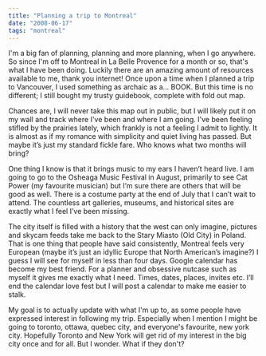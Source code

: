 ```yaml
---
title: "Planning a trip to Montreal"
date: "2008-06-17"
tags: "montreal"
---
```


I'm a big fan of planning, planning and more planning, when I go anywhere. So since I'm off to Montreal in La Belle Provence for a month or so, that's what I have been doing. Luckily there are an amazing amount of resources available to me, thank you internet! Once upon a time when I planned a trip to Vancouver, I used something as archaic as a... BOOK. But this time is no different; I still bought my trusty guidebook, complete with fold out map.

Chances are, I will never take this map out in public, but I will likely put it on my wall and track where I've been and where I am going. I've been feeling stifled by the prairies lately, which frankly is not a feeling I admit to lightly. It is almost as if my romance with simplicity and quiet living has passed. But maybe it’s just my standard fickle fare. Who knows what two months will bring?

One thing I know is that it brings music to my ears I haven’t heard live. I am going to go to the Osheaga Music Festival in August, primarily to see Cat Power (my favourite musician) but I’m sure there are others that will be good as well. There is a costume party at the end of July that I can’t wait to attend. The countless art galleries, museums, and historical sites are exactly what I feel I’ve been missing.

The city itself is filled with a history that the west can only imagine, pictures and skycam feeds take me back to the Stary Miasto (Old City) in Poland. That is one thing that people have said consistently, Montreal feels very European (maybe it’s just an idyllic Europe that North American’s imagine?) I guess I will see for myself in less than four days. Google calendar has become my best friend. For a planner and obsessive nutcase such as myself it gives me exactly what I need. Times, dates, places, invites etc. I’ll end the calendar love fest but I will post a calendar to make me easier to stalk.

My goal is to actually update with what I'm up to, as some people have expressed interest in following my trip. Especially when I mention I might be going to toronto, ottawa, quebec city, and everyone's favourite, new york city. Hopefully Toronto and New York will get rid of my interest in the big city once and for all. But I wonder. What if they don't?
